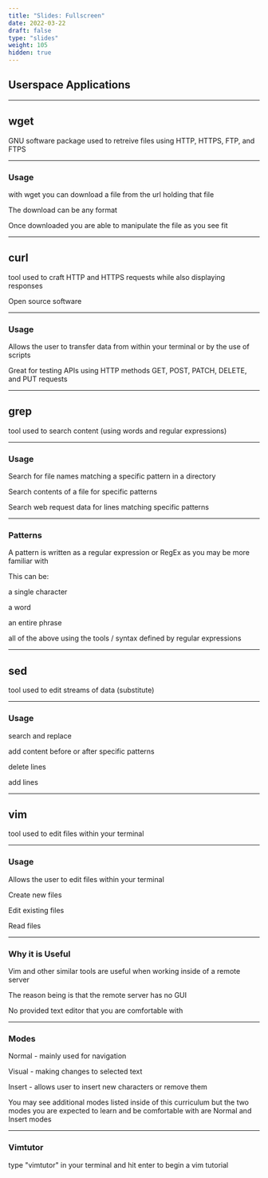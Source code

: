 ```yaml
---
title: "Slides: Fullscreen"
date: 2022-03-22
draft: false
type: "slides"
weight: 105
hidden: true
---
```


## Userspace Applications

---

## wget

GNU software package used to retreive files using HTTP, HTTPS, FTP, and FTPS

___

### Usage

with wget you can download a file from the url holding that file

The download can be any format

Once downloaded you are able to manipulate the file as you see fit

---

## curl

tool used to craft HTTP and HTTPS requests while also displaying responses

Open source software
___

### Usage

Allows the user to transfer data from within your terminal or by the use of scripts

Great for testing APIs using HTTP methods GET, POST, PATCH, DELETE, and PUT requests

---

## grep

tool used to search content (using words and regular expressions)

___

### Usage

Search for file names matching a specific pattern in a directory

Search contents of a file for specific patterns

Search web request data for lines matching specific patterns

___

### Patterns

A pattern is written as a regular expression or RegEx as you may be more familiar with

This can be:

a single character

a word

an entire phrase

all of the above using the tools / syntax defined by regular expressions

---

## sed

tool used to edit streams of data (substitute)

___

### Usage

search and replace

add content before or after specific patterns

delete lines

add lines

---

## vim

tool used to edit files within your terminal

___


### Usage

Allows the user to edit files within your terminal

Create new files

Edit existing files

Read files

___

### Why it is Useful

Vim and other similar tools are useful when working inside of a remote server

The reason being is that the remote server has no GUI

No provided text editor that you are comfortable with

___

### Modes

Normal - mainly used for navigation

Visual - making changes to selected text

Insert - allows user to insert new characters or remove them

You may see additional modes listed inside of this curriculum but the two modes you are expected to learn and be comfortable with are Normal and Insert modes

___

### Vimtutor

type "vimtutor" in your terminal and hit enter to begin a vim tutorial